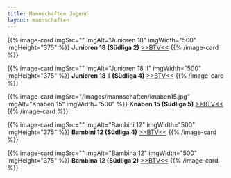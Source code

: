 ```yaml
---
title: Mannschaften Jugend
layout: mannschaften
---
```


{{% image-card imgSrc="" imgAlt="Junioren 18" imgWidth="500" imgHeight="375" %}}
**Junioren 18 (Südliga 2)** <a href="https://www.btv.de/de/spielbetrieb/tabelle-spielplan.html?groupid=1962973" target="_blank">>>BTV<<</a>
{{% /image-card %}}

{{% image-card imgSrc="" imgAlt="Junioren 18 II" imgWidth="500" imgHeight="375" %}}
**Junioren 18 II (Südliga 4)** <a href="https://www.btv.de/de/spielbetrieb/tabelle-spielplan.html?groupid=1963001" target="_blank">>>BTV<<</a>
{{% /image-card %}}

{{% image-card imgSrc="/images/mannschaften/knaben15.jpg" imgAlt="Knaben 15" imgWidth="500" %}}
**Knaben 15 (Südliga 5)** <a href="https://www.btv.de/de/spielbetrieb/tabelle-spielplan.html?groupid=1963087" target="_blank">>>BTV<<</a>
{{% /image-card %}}

{{% image-card imgSrc="" imgAlt="Bambini 12" imgWidth="500" imgHeight="375" %}}
**Bambini 12 (Südliga 4)** <a href="https://www.btv.de/de/spielbetrieb/tabelle-spielplan.html?groupid=1963240" target="_blank">>>BTV<<</a>
{{% /image-card %}}

{{% image-card imgSrc="" imgAlt="Bambina 12" imgWidth="500" imgHeight="375" %}}
**Bambina 12 (Südliga 2)** <a href="https://www.btv.de/de/spielbetrieb/tabelle-spielplan.html?groupid=1963302" target="_blank">>>BTV<<</a>
{{% /image-card %}}
